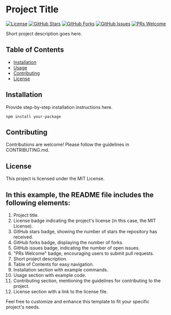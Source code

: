 # Project Title

[![License](https://img.shields.io/badge/License-MIT-blue.svg)](LICENSE)
[![GitHub Stars](https://img.shields.io/github/stars/your-username/your-repo.svg)](https://github.com/your-username/your-repo/stargazers)
[![GitHub Forks](https://img.shields.io/github/forks/your-username/your-repo.svg)](https://github.com/your-username/your-repo/network/members)
[![GitHub Issues](https://img.shields.io/github/issues/your-username/your-repo.svg)](https://github.com/your-username/your-repo/issues)
[![PRs Welcome](https://img.shields.io/badge/PRs-welcome-brightgreen.svg)](CONTRIBUTING.md)

Short project description goes here.

## Table of Contents

- [Installation](#installation)
- [Usage](#usage)
- [Contributing](#contributing)
- [License](#license)

## Installation

Provide step-by-step installation instructions here.

    npm install your-package
  
## Contributing
  Contributions are welcome! Please follow the guidelines in CONTRIBUTING.md.

## License
  This project is licensed under the MIT License.


## In this example, the README file includes the following elements:

1. Project title.
2. License badge indicating the project's license (in this case, the MIT License).
3. GitHub stars badge, showing the number of stars the repository has received.
4. GitHub forks badge, displaying the number of forks.
5. GitHub issues badge, indicating the number of open issues.
6. "PRs Welcome" badge, encouraging users to submit pull requests.
7. Short project description.
8. Table of Contents for easy navigation.
9. Installation section with example commands.
10. Usage section with example code.
11. Contributing section, mentioning the guidelines for contributing to the project.
12. License section with a link to the license file.

Feel free to customize and enhance this template to fit your specific project's needs.
